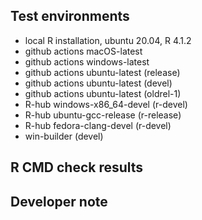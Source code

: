 ## Test environments

- local R installation, ubuntu 20.04, R 4.1.2
- github actions macOS-latest
- github actions windows-latest
- github actions ubuntu-latest (release)
- github actions ubuntu-latest (devel)
- github actions ubuntu-latest (oldrel-1)
- R-hub windows-x86_64-devel (r-devel)
- R-hub ubuntu-gcc-release (r-release)
- R-hub fedora-clang-devel (r-devel)
- win-builder (devel)

## R CMD check results


## Developer note

